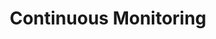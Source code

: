 ---
title: Continuous Monitoring
type: page
slug: monitor
weight: 3
section_menu_label: Features
section_icon_label: Real-time Watch
section_icon_image: 
---
